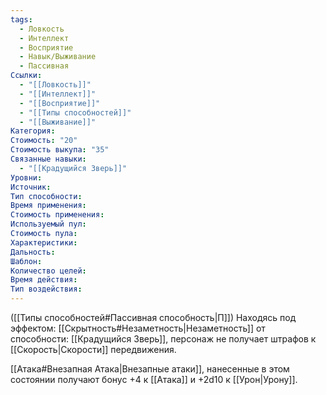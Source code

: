 ```yaml
---
tags:
  - Ловкость
  - Интеллект
  - Восприятие
  - Навык/Выживание
  - Пассивная
Ссылки:
  - "[[Ловкость]]"
  - "[[Интеллект]]"
  - "[[Восприятие]]"
  - "[[Типы способностей]]"
  - "[[Выживание]]"
Категория: 
Стоимость: "20"
Стоимость выкупа: "35"
Связанные навыки:
  - "[[Крадущийся Зверь]]"
Уровни:
Источник:
Тип способности:
Время применения:
Стоимость применения:
Используемый пул:
Стоимость пула:
Характеристики:
Дальность:
Шаблон:
Количество целей:
Время действия:
Тип воздействия:
---
```

([[Типы способностей#Пассивная способность|П]]) Находясь под эффектом: [[Скрытность#Незаметность|Незаметность]] от способности: [[Крадущийся Зверь]], персонаж не получает штрафов к [[Скорость|Скорости]] передвижения.

[[Атака#Внезапная Атака|Внезапные атаки]], нанесенные в этом состоянии получают бонус +4 к [[Атака]] и +2d10 к [[Урон|Урону]]. 